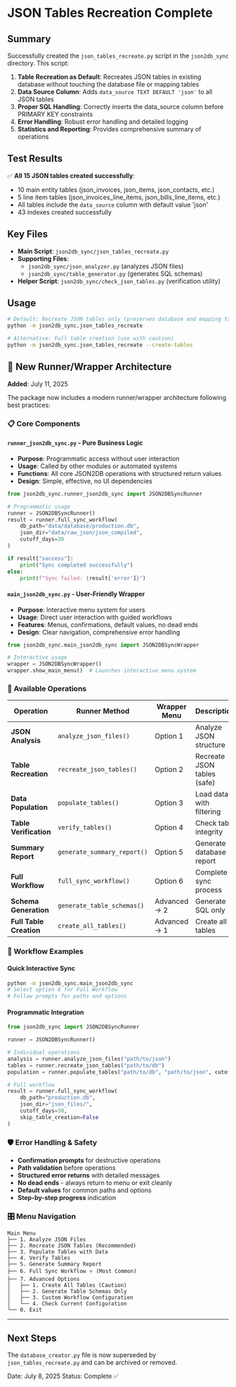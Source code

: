 # JSON Tables Recreation Complete

## Summary

Successfully created the `json_tables_recreate.py` script in the `json2db_sync` directory. This script:

1. **Table Recreation as Default**: Recreates JSON tables in existing database without touching the database file or mapping tables
2. **Data Source Column**: Adds `data_source TEXT DEFAULT 'json'` to all JSON tables
3. **Proper SQL Handling**: Correctly inserts the data_source column before PRIMARY KEY constraints
4. **Error Handling**: Robust error handling and detailed logging
5. **Statistics and Reporting**: Provides comprehensive summary of operations

## Test Results

✅ **All 15 JSON tables created successfully**:
- 10 main entity tables (json_invoices, json_items, json_contacts, etc.)
- 5 line item tables (json_invoices_line_items, json_bills_line_items, etc.)
- All tables include the `data_source` column with default value 'json'
- 43 indexes created successfully

## Key Files

- **Main Script**: `json2db_sync/json_tables_recreate.py`
- **Supporting Files**: 
  - `json2db_sync/json_analyzer.py` (analyzes JSON files)
  - `json2db_sync/table_generator.py` (generates SQL schemas)
- **Helper Script**: `json2db_sync/check_json_tables.py` (verification utility)

## Usage

```bash
# Default: Recreate JSON tables only (preserves database and mapping tables)
python -m json2db_sync.json_tables_recreate

# Alternative: Full table creation (use with caution)
python -m json2db_sync.json_tables_recreate --create-tables
```

## 🚀 New Runner/Wrapper Architecture

**Added**: July 11, 2025

The package now includes a modern runner/wrapper architecture following best practices:

### 📋 Core Components

#### `runner_json2db_sync.py` - Pure Business Logic
- **Purpose**: Programmatic access without user interaction
- **Usage**: Called by other modules or automated systems
- **Functions**: All core JSON2DB operations with structured return values
- **Design**: Simple, effective, no UI dependencies

```python
from json2db_sync.runner_json2db_sync import JSON2DBSyncRunner

# Programmatic usage
runner = JSON2DBSyncRunner()
result = runner.full_sync_workflow(
    db_path="data/database/production.db",
    json_dir="data/raw_json/json_compiled",
    cutoff_days=30
)

if result["success"]:
    print("Sync completed successfully")
else:
    print(f"Sync failed: {result['error']}")
```

#### `main_json2db_sync.py` - User-Friendly Wrapper
- **Purpose**: Interactive menu system for users
- **Usage**: Direct user interaction with guided workflows
- **Features**: Menus, confirmations, default values, no dead ends
- **Design**: Clear navigation, comprehensive error handling

```python
from json2db_sync.main_json2db_sync import JSON2DBSyncWrapper

# Interactive usage
wrapper = JSON2DBSyncWrapper()
wrapper.show_main_menu()  # Launches interactive menu system
```

### 🎯 Available Operations

| Operation | Runner Method | Wrapper Menu | Description |
|-----------|---------------|---------------|-------------|
| **JSON Analysis** | `analyze_json_files()` | Option 1 | Analyze JSON structure |
| **Table Recreation** | `recreate_json_tables()` | Option 2 | Recreate JSON tables (safe) |
| **Data Population** | `populate_tables()` | Option 3 | Load data with filtering |
| **Table Verification** | `verify_tables()` | Option 4 | Check table integrity |
| **Summary Report** | `generate_summary_report()` | Option 5 | Generate database report |
| **Full Workflow** | `full_sync_workflow()` | Option 6 | Complete sync process |
| **Schema Generation** | `generate_table_schemas()` | Advanced → 2 | Generate SQL only |
| **Full Table Creation** | `create_all_tables()` | Advanced → 1 | Create all tables |

### 🔄 Workflow Examples

#### Quick Interactive Sync
```bash
python -m json2db_sync.main_json2db_sync
# Select option 6 for Full Workflow
# Follow prompts for paths and options
```

#### Programmatic Integration
```python
from json2db_sync import JSON2DBSyncRunner

runner = JSON2DBSyncRunner()

# Individual operations
analysis = runner.analyze_json_files("path/to/json")
tables = runner.recreate_json_tables("path/to/db")
population = runner.populate_tables("path/to/db", "path/to/json", cutoff_days=7)

# Full workflow
result = runner.full_sync_workflow(
    db_path="production.db",
    json_dir="json_files/",
    cutoff_days=30,
    skip_table_creation=False
)
```

### 🛡️ Error Handling & Safety

- **Confirmation prompts** for destructive operations
- **Path validation** before operations
- **Structured error returns** with detailed messages  
- **No dead ends** - always return to menu or exit cleanly
- **Default values** for common paths and options
- **Step-by-step progress** indication

### 🎛️ Menu Navigation

```
Main Menu
├── 1. Analyze JSON Files
├── 2. Recreate JSON Tables (Recommended)
├── 3. Populate Tables with Data
├── 4. Verify Tables  
├── 5. Generate Summary Report
├── 6. Full Sync Workflow ⭐ (Most Common)
├── 7. Advanced Options
│   ├── 1. Create All Tables (Caution)
│   ├── 2. Generate Table Schemas Only
│   ├── 3. Custom Workflow Configuration
│   └── 4. Check Current Configuration
└── 0. Exit
```

---

## Next Steps

The `database_creator.py` file is now superseded by `json_tables_recreate.py` and can be archived or removed.

Date: July 8, 2025
Status: Complete ✅

